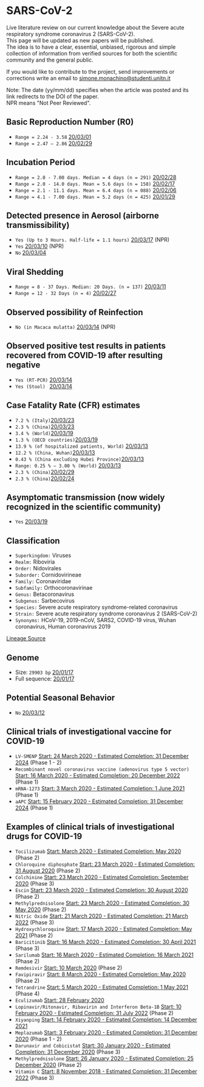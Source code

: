 # SARS-CoV-2
Live literature review on our current knowledge about the Severe acute respiratory syndrome coronavirus 2 (SARS-CoV-2).<br>
This page will be updated as new papers will be published.<br>
The idea is to have a clear, essential, unbiased, rigorous and simple collection of information from verified sources for both the scientific community and the general public.

If you would like to contribute to the project, send improvements or corrections write an email to <simone.monachino@studenti.unitn.it>

Note: The date (yy/mm/dd) specifies when the article was posted and its link redirects to the DOI of the paper.<br>
NPR means "Not Peer Reviewed".

## Basic Reproduction Number (R0)
- ``Range = 2.24 - 3.58`` [20/03/01](https://doi.org/10.1016/j.ijid.2020.01.050)
- ``Range = 2.47 – 2.86`` [20/02/29](https://doi.org/10.1016/S0140-6736(20)30260-9)

## Incubation Period
- ``Range = 2.0 - 7.00 days. Median = 4 days (n = 291)`` [20/02/28](https://doi/10.1056/NEJMoa2002032)
- ``Range = 2.0 - 14.0 days. Mean = 5.6 days (n = 158)`` [20/02/17](https://doi.org/10.3390/jcm9020538)
- ``Range = 2.1 - 11.1 days. Mean = 6.4 days (n = 088)`` [20/02/06](https://doi.org/10.2807/1560-7917.ES.2020.25.5.2000062)
- ``Range = 4.1 - 7.00 days. Mean = 5.2 days (n = 425)`` [20/01/29](https://doi.org/10.1056/NEJMoa2001316)

## Detected presence in Aerosol (airborne transmissibility)
- ``Yes (Up to 3 Hours. Half-life = 1.1 hours)`` [20/03/17](https://doi.org/10.1101/2020.03.09.20033217) (NPR)
- ``Yes`` [20/03/10](https://doi.org/10.1101/2020.03.08.982637) (NPR)
- ``No`` [20/03/04](https://doi.org/10.1001/jama.2020.3227)

## Viral Shedding
- ``Range = 8 - 37 Days. Median: 20 Days. (n = 137)`` [20/03/11](https://doi.org/10.1016/S0140-6736(20)30566-3)
- ``Range = 12 - 32 Days (n = 4)`` [20/02/27](https://doi.org/10.1001/jama.2020.2783)

## Observed possibility of Reinfection
- ``No (in Macaca mulatta)`` [20/03/14](https://doi.org/10.1101/2020.03.13.990226) (NPR)

## Observed positive test results in patients recovered from COVID-19 after resulting negative
- ``Yes (RT-PCR)`` [20/03/14](https://doi.org/10.1101/2020.03.13.990226)
- ``Yes (Stool) `` [20/03/14](https://doi.org/10.1053/j.gastro.2020.02.055)

## Case Fatality Rate (CFR) estimates
- ``7.2 % (Italy)``[20/03/23](https://doi:10.1001/jama.2020.4683)
- ``2.3 % (China)``[20/03/23](https://doi:10.1001/jama.2020.4683)
- ``3.4 % (World)``[20/03/19](https://doi.org/10.1016/j.ijantimicag.2020.105947)
- ``1.3 % (OECD countries)``[20/03/19](https://doi.org/10.1016/j.ijantimicag.2020.105947)
- ``13.9 % (of hospitalized patients, World)`` [20/03/13](https://doi.org/10.1016/j.tmaid.2020.101623)
- ``12.2 % (China, Wuhan)``[20/03/13](https://doi.org/10.3201/eid2606.200233)
- ``0.43 % (China excluding Hubei Province)``[20/03/13](https://doi.org/10.3201/eid2606.200233)
- ``Range: 0.25 % – 3.00 % (World)`` [20/03/13](https://doi.org/10.3201/eid2606.200320)
- ``2.3 % (China)``[20/02/29](https://doi.org/10.3855/jidc.12600)
- ``2.3 % (China)``[20/02/24](https://doi.org/10.1001/jama.2020.2648)

## Asymptomatic transmission (now widely recognized in the scientific community)
- ``Yes`` [20/03/19](https://doi.org/10.1056/NEJMc2001737)

## Classification
- ``Superkingdom:`` Viruses
- ``Realm:`` Riboviria
- ``Order:`` Nidovirales
- ``Suborder:`` Cornidovirineae
- ``Family:`` Coronaviridae
- ``Subfamily:`` Orthocoronavirinae
- ``Genus:`` Betacoronavirus
- ``Subgenus:`` Sarbecovirus
- ``Species:`` Severe acute respiratory syndrome-related coronavirus
- ``Strain:``	Severe acute respiratory syndrome coronavirus 2 (SARS-CoV-2)
- ``Synonyms:`` HCoV-19, 2019-nCoV, SARS2, COVID-19 virus, Wuhan coronavirus, Human coronavirus 2019

[Lineage Source](https://www.ncbi.nlm.nih.gov/Taxonomy/Browser/wwwtax.cgi?id=2697049)

## Genome
- Size: ``29903 bp`` [20/01/17](https://www.ncbi.nlm.nih.gov/nuccore/MN908947)
- Full sequence: [20/01/17](https://www.ncbi.nlm.nih.gov/nuccore/MN908947.3?report=fasta)

## Potential Seasonal Behavior
- ``No`` [20/03/12](https://dx.doi.org/10.2139/ssrn.3552677)

## Clinical trials of investigational vaccine for COVID-19
- ``LV-SMENP`` [Start: 24 March 2020 - Estimated Completion: 31 December 2024](https://clinicaltrials.gov/ct2/show/NCT04276896) (Phase 1 - 2)
- ``Recombinant novel coronavirus vaccine (adenovirus type 5 vector)`` [Start: 16 March 2020 - Estimated Completion: 20 December 2022](https://clinicaltrials.gov/ct2/show/study/NCT04313127) (Phase 1)
- ``mRNA-1273`` [Start: 3 March 2020 - Estimated Completion: 1 June 2021](https://clinicaltrials.gov/ct2/show/NCT04283461) (Phase 1)
- ``aAPC`` [Start: 15 February 2020 - Estimated Completion: 31 December 2024](https://clinicaltrials.gov/ct2/show/NCT04299724)
(Phase 1)

## Examples of clinical trials of investigational drugs for COVID-19
- ``Tocilizumab`` [Start: March 2020 - Estimated Completion: May 2020](https://clinicaltrials.gov/ct2/show/NCT04315480) (Phase 2)
- ``Chloroquine diphosphate`` [Start: 23 March 2020 - Estimated Completion: 31 August 2020](https://clinicaltrials.gov/ct2/show/NCT04323527) (Phase 2)
- ``Colchinine`` [Start: 23 March 2020 - Estimated Completion: September 2020](https://clinicaltrials.gov/ct2/show/NCT04322682) (Phase 3)
- ``Escin`` [Start: 23 March 2020 - Estimated Completion: 30 August 2020](https://clinicaltrials.gov/ct2/show/NCT04322344) (Phase 2)
- ``Methylprednisolone`` [Start: 23 March 2020 - Estimated Completion: 30 May 2020](https://clinicaltrials.gov/ct2/show/NCT04323592) (Phase 2)
- ``Nitric Oxide`` [Start: 21 March 2020 - Estimated Completion: 21 March 2022](https://clinicaltrials.gov/ct2/show/NCT04306393) (Phase 3)
- ``Hydroxychloroquine`` [Start: 17 March 2020 - Estimated Completion: May 2021](https://clinicaltrials.gov/ct2/show/NCT04308668) (Phase 2)
- ``Baricitinib`` [Start: 16 March 2020 - Estimated Completion: 30 April 2021](https://clinicaltrials.gov/ct2/show/NCT04320277) (Phase 3)
- ``Sarilumab`` [Start: 16 March 2020 - Estimated Completion: 16 March 2021](https://clinicaltrials.gov/ct2/show/NCT04315298) (Phase 2)
- ``Remdesivir`` [Start: 10 March 2020](https://clinicaltrials.gov/ct2/show/NCT04302766) (Phase 2)
- ``Favipiravir`` [Start: 8 March 2020 - Estimated Completion: May 2020](https://clinicaltrials.gov/ct2/show/NCT04302766) (Phase 2)
- ``Tetrandrine`` [Start: 5 March 2020 - Estimated Completion: 1 May 2021](https://clinicaltrials.gov/ct2/show/NCT04308317) (Phase 4)
- ``Eculizumab`` [Start: 28 February 2020](https://clinicaltrials.gov/ct2/show/NCT04288713)
- ``Lopinavir/Ritonavir, Ribavirin and Interferon Beta-1B`` [Start: 10 February 2020 - Estimated Completion: 31 July 2022](https://clinicaltrials.gov/ct2/show/NCT04276688) (Phase 2)
- ``Xiyanping`` [Start: 14 February 2020 - Estimated Completion: 14 December 2021](https://clinicaltrials.gov/ct2/show/NCT04275388)
- ``Meplazumab`` [Start: 3 February 2020 - Estimated Completion: 31 December 2020](https://clinicaltrials.gov/ct2/show/NCT04275245) (Phase 1 - 2)
- ``Darunavir and Cobicistat`` [Start: 30 January 2020 - Estimated Completion: 31 December 2020](https://clinicaltrials.gov/ct2/show/NCT04252274) (Phase 3)
- ``Methylprednisolone`` [Start: 26 January 2020 - Estimated Completion: 25 December 2020](https://clinicaltrials.gov/ct2/show/NCT04316377) (Phase 2)
- ``Vitamin C`` [Start: 8 November 2018 - Estimated Completion: 31 December 2022](https://clinicaltrials.gov/ct2/show/NCT04264533) (Phase 3)
